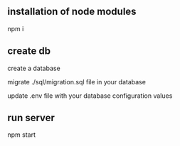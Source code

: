 ## installation of node modules
npm i

## create db
create a database

migrate ./sql/migration.sql file in your database

update .env file with your database configuration values

## run server
npm start
